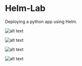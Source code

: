 # Helm-Lab
Deploying a python app using Helm.

![alt text](https://github.com/mahmoud-m-selim/Helm-Lab/blob/main/lab_pods.PNG?raw=true)

![alt text](https://github.com/mahmoud-m-selim/Helm-Lab/blob/main/app_running.PNG?raw=true)

![alt text](https://github.com/mahmoud-m-selim/Helm-Lab/blob/main/lab_part2_jenkins.PNG?raw=true)

![alt text](https://github.com/mahmoud-m-selim/Helm-Lab/blob/main/lab-part2-jenkins-login.PNG?raw=true)
